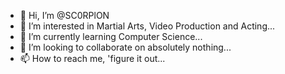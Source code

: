 - 👋 Hi, I’m @SC0RPlON
- 👀 I’m interested in Martial Arts, Video Production and Acting...
- 🌱 I’m currently learning Computer Science...
- 💞️ I’m looking to collaborate on absolutely nothing...
- 📫 How to reach me, 'figure it out...

<!---
SC0RPlON/SC0RPlON is a ✨ special ✨ repository because its `README.md` (this file) appears on your GitHub profile.
You can click the Preview link to take a look at your changes.
--->
